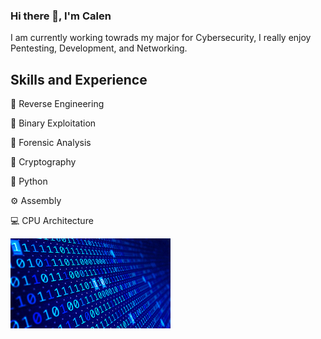 ### Hi there 👋, I'm Calen
I am currently working towrads my major for Cybersecurity, I really enjoy Pentesting, Development, and Networking.

## Skills and Experience
🧬 Reverse Engineering

🦠 Binary Exploitation

🔎 Forensic Analysis

🔐 Cryptography

🐍 Python

⚙️ Assembly

💻 CPU Architecture

<img src="https://github.com/Young00001/Young00001/blob/main/giphy.gif" width="256" />
